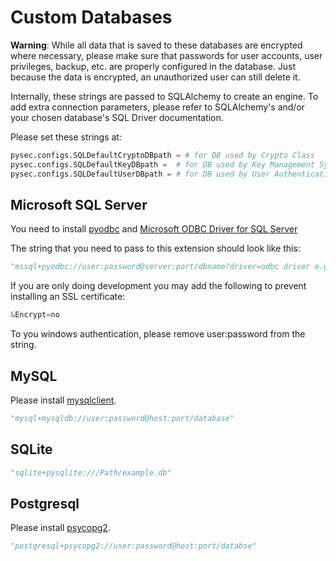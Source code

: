 # Custom Databases 

**Warning**: While all data that is saved to these databases are encrypted where necessary, please make sure that passwords for user accounts, user privileges, backup, etc. are properly configured in the database. Just because the data is encrypted, an unauthorized user can still delete it. 

Internally, these strings are passed to SQLAlchemy to create an engine. To add extra connection parameters, please refer to SQLAlchemy's and/or your chosen database's SQL Driver documentation. 

Please set these strings at:
```python
pysec.configs.SQLDefaultCryptoDBpath = # for DB used by Crypto Class
pysec.configs.SQLDefaultKeyDBpath =  # for DB used by Key Management System (you most likely don't need this)
pysec.configs.SQLDefaultUserDBpath = # for DB used by User Authentication System 
```

## Microsoft SQL Server
You need to install [pyodbc](https://pypi.org/project/pyodbc/) and [Microsoft ODBC Driver for SQL Server](https://docs.microsoft.com/en-us/sql/connect/odbc/download-odbc-driver-for-sql-server?view=sql-server-ver16)

The string that you need to pass to this extension should look like this:

```python
"mssql+pyodbc://user:password@server:port/dbname?driver=odbc driver e.g:ODBC+Driver+18+for+SQL+Server"
```

If you are only doing development you may add the following to prevent installing an SSL certificate:
```python 
&Encrypt=no
```  
To you windows authentication, please remove user:password from the string. 


## MySQL
Please install [mysqlclient](https://pypi.org/project/mysqlclient/). 
```python
"mysql+mysqldb://user:password@host:port/database"
```

## SQLite
```python
"sqlite+pysqlite:///Path/example.db"
```

## Postgresql
Please install [psycopg2](https://pypi.org/project/psycopg2/).
```python
"postgresql+psycopg2://user:password@host:port/databse"
```
